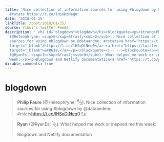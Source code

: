 ```yaml
---
title: 'Nice collection of information sources for using #blogdown by @dataandme.
  #rstats https://t.co/lHSoDtNeq0'
date: '2018-01-15'
linkTitle: /post/2018/01/15/
source: Yihui's Twitter Feeds
description: ' <h1 id="blogdown">blogdown</h1><blockquote><p><strong>Philip Faure</strong>
  (@Heleophryne; <sup>6</sup>&frasl;<sub>2</sub>): Nice collection of information
  sources for using #blogdown by @dataandme. #rstats<a href="https://t.co/lHSoDtNeq0"
  target="_blank">https://t.co/lHSoDtNeq0</a> <a href="https://twitter.com/xieyihui/status/952537319873105920"
  target="_blank">&#8618;</a></p></blockquote><!-- --><blockquote><p><strong>Ryan</strong>
  (@RyanEs; <sup>1</sup>&frasl;<sub>0</sub>): What helped me work or inspired me this
  week:</p><p>Blogdown and Netlify documentation<a href="https://t.co/g5H0sNN4R ...'
disable_comments: true
---
```

 <h1 id="blogdown">blogdown</h1><blockquote><p><strong>Philip Faure</strong> (@Heleophryne; <sup>6</sup>&frasl;<sub>2</sub>): Nice collection of information sources for using #blogdown by @dataandme. #rstats<a href="https://t.co/lHSoDtNeq0" target="_blank">https://t.co/lHSoDtNeq0</a> <a href="https://twitter.com/xieyihui/status/952537319873105920" target="_blank">&#8618;</a></p></blockquote><!-- --><blockquote><p><strong>Ryan</strong> (@RyanEs; <sup>1</sup>&frasl;<sub>0</sub>): What helped me work or inspired me this week:</p><p>Blogdown and Netlify documentation<a href="https://t.co/g5H0sNN4R ...